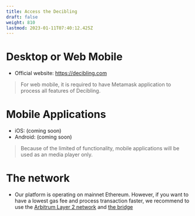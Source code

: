 ```yaml
---
title: Access the Decibling
draft: false
weight: 810
lastmod: 2023-01-11T07:40:12.425Z
---
```

# Desktop or Web Mobile
- Official website: https://decibling.com

> For web mobile, it is required to have Metamask application to process all features of Decibling.

# Mobile Applications
- iOS: (coming soon)
- Android: (coming soon)

> Because of the limited of functionality, mobile applications will be used as an media player only.

# The network
- Our platform is operating on mainnet Ethereum. However, if you want to have a lowest gas fee and process transaction faster, we recommend to use the [Arbitrum Layer 2 network](https://arbitrum.io) and [the bridge](bridge.arbitrum.io)